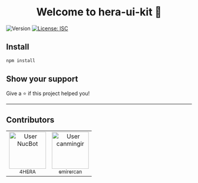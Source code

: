 <h1 align="center">Welcome to hera-ui-kit 👋</h1>
<p>
  <img alt="Version" src="https://img.shields.io/badge/version-1.0.0-blue.svg?cacheSeconds=2592000" />
  <a href="#" target="_blank">
    <img alt="License: ISC" src="https://img.shields.io/badge/License-ISC-yellow.svg" />
  </a>
</p>

## Install

```sh
npm install
```

## Show your support

Give a ⭐️ if this project helped you!

***

## Contributors

<!-- NucBot -->

<table><tr><td align="center"><a href="https://github.com/4hera"><img src="https://avatars.githubusercontent.com/u/130228897?v=4" width="100px;" alt="User NucBot"/><br/><sub>4HERA</sub></a></td><td align="center"><a href="https://github.com/emirercan"><img src="https://avatars.githubusercontent.com/u/105988553?v=4" width="100px;" alt="User canmingir"/><br/><sub>emirercan</sub></a></td></table>

<br/>